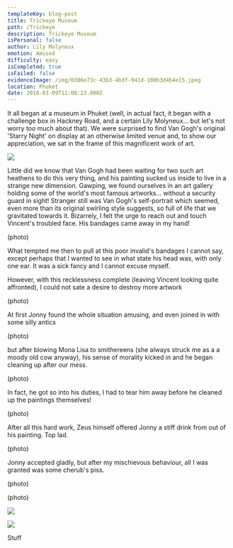 ```yaml
---
templateKey: blog-post
title: Trickeye Museum
path: /Trickeye
description: Trickeye Museum
isPersonal: false
author: Lily Molyneux
emotion: Amused
difficulty: easy
isCompleted: true
isFailed: false
evidenceImage: /img/0306e73c-43b3-4bdf-941d-100b3d4b4e15.jpeg
location: Phuket
date: 2018-03-09T11:08:23.000Z
---
```

It all began at a museum in Phuket (well, in actual fact, it began with a challenge box in Hackney Road, and a certain Lily Molyneux... but let's not worry too much about that). We were surprised to find Van Gogh's original 'Starry Night' on display at an otherwise limited venue and, to show our appreciation, we sat in the frame of this magnificent work of art.

![](http://bit.ly/2IfrvBc)

Little did we know that Van Gogh had been waiting for two such art heathens to do this very thing, and his painting sucked us inside to live in a strange new dimension. Gawping, we found ourselves in an art gallery holding some of the world's most famous artworks... without a security guard in sight! Stranger still was Van Gogh's self-portrait which seemed, even more than its original swirling style suggests, so full of life that we gravitated towards it. Bizarrely, I felt the urge to reach out and touch Vincent's troubled face. His bandages came away in my hand!

(photo)

What tempted me then to pull at this poor invalid's bandages I cannot say, except perhaps that I wanted to see in what state his head was, with only one ear. It was a sick fancy and I cannot excuse myself.

However, with this recklessness complete (leaving Vincent looking quite affronted), I could not sate a desire to destroy more artwork

(photo)

At first Jonny found the whole situation amusing, and even joined in with some silly antics

(photo)

but after blowing Mona Lisa to smithereens (she always struck me as a a moody old cow anyway), his sense of morality kicked in and he began cleaning up after our mess.

(photo)

In fact, he got so into his duties, I had to tear him away before he cleaned up the paintings themselves!

(photo)

After all this hard work, Zeus himself offered Jonny a stiff drink from out of his painting. Top lad.

(photo)

Jonny accepted gladly, but after my mischievous behaviour, all I was granted was some cherub's piss.

(photo)

(photo)

![](http://bit.ly/2tjIUoE)

![](http://bit.ly/2oIbhIw)

Stuff
